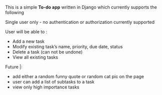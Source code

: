 This is a simple **To-do app** written in Django which currently supports the following 

Single user only -  no authentication or authorization currently supported 

User will be able to : 

- Add a new task 
- Modify existing task’s name, priority, due date, status 
- Delete a task (can not be undone) 
- View all existing tasks 


Future |:
* add either a random funny quote or random cat pic on the page
* user can add a list of subtasks to a  task
* view only high importance tasks

	
